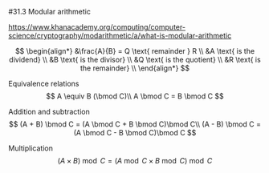 #31.3 Modular arithmetic

https://www.khanacademy.org/computing/computer-science/cryptography/modarithmetic/a/what-is-modular-arithmetic


$$
\begin{align*}
&\frac{A}{B} = Q \text{ remainder } R \\
&A \text{ is the dividend} \\
&B \text{ is the divisor} \\
&Q \text{ is the quotient} \\
&R \text{ is the remainder} \\
\end{align*}
$$


Equivalence relations
$$
A \equiv B (\bmod C)\\
A \bmod C = B \bmod C
$$




Addition and subtraction
$$
(A + B) \bmod C = (A \bmod C + B \bmod C)\bmod C\\
(A - B) \bmod C = (A \bmod C - B \bmod C)\bmod C
$$


Multiplication
$$
(A \times B) \bmod C = (A \bmod C \times B \bmod C) \bmod C
$$
